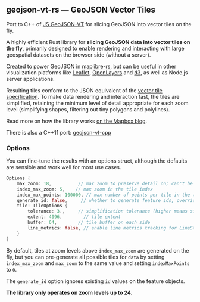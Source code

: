 ## geojson-vt-rs &mdash; GeoJSON Vector Tiles 

Port to C++ of [JS GeoJSON-VT](https://github.com/mapbox/geojson-vt) for slicing GeoJSON into vector tiles on the fly.

A highly efficient Rust library for **slicing GeoJSON data into vector tiles on the fly**,  primarily designed to enable rendering and interacting with large geospatial datasets  on the browser side (without a server).

Created to power GeoJSON in [maplibre-rs](https://github.com/maplibre/maplibre-rs), but can be useful in other visualization platforms  like [Leaflet](https://github.com/Leaflet/Leaflet), [OpenLayers](https://openlayers.org/) and [d3](https://github.com/mbostock/d3),  as well as Node.js server applications.

Resulting tiles conform to the JSON equivalent  of the [vector tile specification](https://github.com/mapbox/vector-tile-spec/).
To make data rendering and interaction fast, the tiles are simplified,  retaining the minimum level of detail appropriate for each zoom level (simplifying shapes, filtering out tiny polygons and polylines).

Read more on how the library works [on the Mapbox blog](https://blog.mapbox.com/rendering-big-geodata-on-the-fly-with-geojson-vt-4e4d2a5dd1f2).

There is also a C++11 port: [geojson-vt-cpp](https://github.com/mapbox/geojson-vt-cpp)

### Options

You can fine-tune the results with an options struct, although the defaults are sensible and work well for most use cases.

```rust
Options {
    max_zoom: 18,          // max zoom to preserve detail on; can't be higher than 24
    index_max_zoom: 5,    // max zoom in the tile index
    index_max_points: 100000, // max number of points per tile in the tile index
    generate_id: false,     // whether to generate feature ids, overriding existing ids
    tile: TileOptions {
        tolerance: 3.,     // simplification tolerance (higher means simpler)
        extent: 4096,        // tile extent
        buffer: 64,        // tile buffer on each side
        line_metrics: false, // enable line metrics tracking for LineString/MultiLineString features
    }
}
```

By default, tiles at zoom levels above `index_max_zoom` are generated on the fly, 
but you can pre-generate all possible tiles for `data` by setting `index_max_zoom` and `max_zoom` to the same value and
setting `indexMaxPoints` to `0`.

The `generate_id` option ignores existing `id` values on the feature objects.

**The library only operates on zoom levels up to 24.**


